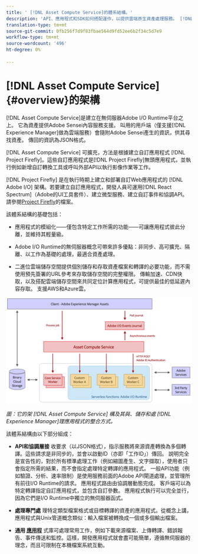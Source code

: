 ```yaml
---
title: ' [!DNL Asset Compute Service]的體系結構。'
description: 'API、應用程式和SDK如何搭配運作，以提供雲端原生資產處理服務。 [!DNL Asset Compute Service] '
translation-type: tm+mt
source-git-commit: 0fb256f7d9f83fbae564d9fd52ee6b2f34c5d7e9
workflow-type: tm+mt
source-wordcount: '496'
ht-degree: 0%

---
```



# [!DNL Asset Compute Service] {#overview}的架構

[!DNL Asset Compute Service]是建立在無伺服器Adobe I/O Runtime平台之上。 它為資產提供Adobe Sensei內容服務支援。 叫用的用戶端（僅支援[!DNL Experience Manager]做為雲端服務）會隨附Adobe Sensei產生的資訊，供其尋找資產。 傳回的資訊為JSON格式。

[!DNL Asset Compute Service] 可擴充，方法是根據建立自訂應用程式 [!DNL Project Firefly]。這些自訂應用程式是[!DNL Project Firefly]無頭應用程式，並執行例如新增自訂轉換工具或呼叫外部API以執行影像作業等工作。

[!DNL Project Firefly] 是在執行時期上建立和部署自訂Web應用程式的 [!DNL Adobe I/O] 架構。若要建立自訂應用程式，開發人員可運用[!DNL React Spectrum]（Adobe的UI工具套件）、建立微型服務、建立自訂事件和協調API。 請參閱[Project Firefly](https://www.adobe.io/apis/experienceplatform/project-firefly/docs.html)的檔案。

該體系結構的基礎包括：

* 應用程式的模組化——僅包含特定工作所需的功能——可讓應用程式彼此分離，並維持其輕量級。

* Adobe I/O Runtime的無伺服器概念可帶來許多優點：非同步、高可擴充、隔離、以工作為基礎的處理，最適合資產處理。

* 二進位雲端儲存空間提供個別儲存和存取資產檔案和轉譯的必要功能，而不需使用預先簽署的URL參考來存取儲存空間的完整權限。 傳輸加速、CDN快取，以及搭配雲端儲存空間來共同定位計算應用程式，可提供最佳的低延遲內容存取。 支援AWS和Azure雲。

![資產計算服務體系結構](assets/architecture-diagram.png)

*圖：它的架 [!DNL Asset Compute Service] 構及其與、儲存和處 [!DNL Experience Manager]理應用程式的整合方式。*

該體系結構由以下部分組成：

* **API和協調層接** 收要求（以JSON格式），指示服務將來源資產轉換為多個轉譯。這些請求是非同步的，並會以啟動ID（亦即「工作ID」）傳回。 說明完全是宣告性的，對於所有標準處理工作（例如縮圖產生、文字擷取），使用者只會指定所需的結果，而不會指定處理特定轉譯的應用程式。 一般API功能（例如驗證、分析、速率限制）是使用服務前面的Adobe API閘道處理，並管理所有前往I/O Runtime的請求。 應用程式路由由協調層動態完成。 客戶端可以為特定轉譯指定自訂應用程式，並包含自訂參數。 應用程式執行可以完全並行，因為它們是I/O Runtime中獨立的無伺服器函式。

* **處理專門處** 理特定類型檔案格式或目標轉譯的資產的應用程式。從概念上講，應用程式與Unix管道概念類似：輸入檔案被轉換成一個或多個輸出檔案。

* **通用 [應用程](https://github.com/adobe/asset-compute-sdk)** 式庫可處理常用工作，例如下載來源檔案、上傳轉譯、錯誤報告、事件傳送和監控。這樣，開發應用程式就會盡可能簡單，遵循無伺服器的理念，而且可限制在本機檔案系統互動。

<!-- TBD:

* About the YAML file?
* See [https://github.com/AdobeDocs/project-firefly/blob/master/getting_started/first_app.md#5-anatomy-of-a-project-firefly-application](https://github.com/AdobeDocs/project-firefly/blob/master/getting_started/first_app.md#5-anatomy-of-a-project-firefly-application).

* minimize description to custom applications
* remove all internal stuff (e.g. Photoshop application, API Gateway) from text and diagram
* update diagram to focus on 3rd party custom applications ONLY
* Explain important transactions/handshakes?
* Flow of assets/control? See the illustration on the Nui diagrams wiki.
* Illustrations. See the SVG shared by Alex.
* Exceptions? Limitations? Call-outs? Gotchas?
* Do we want to add what basic processing is not available currently, that is expected by existing AEM customers?
-->
